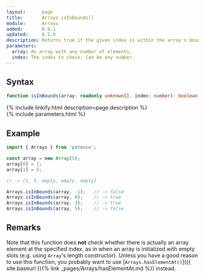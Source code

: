 ```yaml
---
layout:      page
title:       Arrays.isInBounds()
module:      Arrays
added:       0.0.1
updated:     0.5.0
description: Returns true if the given index is within the array's bounds.
parameters:
  array: An array with any number of elements.
  index: The index to check. Can be any number.
---
```

## Syntax

```ts
function isInBounds(array: readonly unknown[], index: number): boolean
```

<div class="description">{% include linkify.html description=page.description %}</div>
{% include parameters.html %}

## Example

```ts
import { Arrays } from 'potence';

const array = new Array(5);
array[0] = 1;
array[1] = 5;

// -> [1, 5, empty, empty, empty]

Arrays.isInBounds(array, -1);   // -> false
Arrays.isInBounds(array, 0);    // -> true
Arrays.isInBounds(array, 3);    // -> true
Arrays.isInBounds(array, 5);    // -> false
```

## Remarks

Note that this function does **not** check whether there is actually an
array element at the specified index, as in when an array is initialized
with empty slots (e.g. using `Array`'s length constructor).
Unless you have a good reason to use this function, you probably want to use
[`Arrays.hasElementAt()`]({{ site.baseurl }}{% link _pages/Arrays/hasElementAt.md %})
instead.
